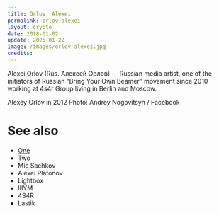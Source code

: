 ```yaml
---
title: Orlov, Alexei
permalink: orlov-alexei
layout: crypto
date: 2018-01-02
update: 2025-01-22
image: /images/orlov-alexei.jpg
credits:
---
```


Alexei Orlov (Rus. Алексей Орлов) — Russian media artist, one of the initiators of Russian “Bring Your Own Beamer” movement since 2010 working at 4s4r Group living in Berlin and Moscow.

Alexey Orlov in 2012
Photo: Andrey Nogovitsyn / Facebook

# See also

+ [One](index)
+ [Two](index)
+ Mic Sachkov
+ Alexei Platonov
+ Lightbox
+ IIIYM
+ 4S4R
+ Lastik
